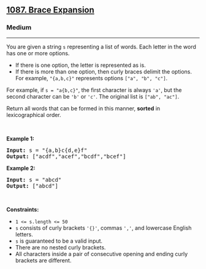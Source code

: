 <h2><a href="https://leetcode.com/problems/brace-expansion/">1087. Brace Expansion</a></h2><h3>Medium</h3><hr><div style="user-select: auto;"><p style="user-select: auto;">You are given a string <code style="user-select: auto;">s</code> representing a list of words. Each letter in the word has one or more options.</p>

<ul style="user-select: auto;">
	<li style="user-select: auto;">If there is one option, the letter is represented as is.</li>
	<li style="user-select: auto;">If there is more than one option, then curly braces delimit the options. For example, <code style="user-select: auto;">"{a,b,c}"</code> represents options <code style="user-select: auto;">["a", "b", "c"]</code>.</li>
</ul>

<p style="user-select: auto;">For example, if <code style="user-select: auto;">s = "a{b,c}"</code>, the first character is always <code style="user-select: auto;">'a'</code>, but the second character can be <code style="user-select: auto;">'b'</code> or <code style="user-select: auto;">'c'</code>. The original list is <code style="user-select: auto;">["ab", "ac"]</code>.</p>

<p style="user-select: auto;">Return all words that can be formed in this manner, <strong style="user-select: auto;">sorted</strong> in lexicographical order.</p>

<p style="user-select: auto;">&nbsp;</p>
<p style="user-select: auto;"><strong style="user-select: auto;">Example 1:</strong></p>
<pre style="user-select: auto;"><strong style="user-select: auto;">Input:</strong> s = "{a,b}c{d,e}f"
<strong style="user-select: auto;">Output:</strong> ["acdf","acef","bcdf","bcef"]
</pre><p style="user-select: auto;"><strong style="user-select: auto;">Example 2:</strong></p>
<pre style="user-select: auto;"><strong style="user-select: auto;">Input:</strong> s = "abcd"
<strong style="user-select: auto;">Output:</strong> ["abcd"]
</pre>
<p style="user-select: auto;">&nbsp;</p>
<p style="user-select: auto;"><strong style="user-select: auto;">Constraints:</strong></p>

<ul style="user-select: auto;">
	<li style="user-select: auto;"><code style="user-select: auto;">1 &lt;= s.length &lt;= 50</code></li>
	<li style="user-select: auto;"><code style="user-select: auto;">s</code> consists of curly brackets <code style="user-select: auto;">'{}'</code>, commas&nbsp;<code style="user-select: auto;">','</code>, and lowercase English letters.</li>
	<li style="user-select: auto;"><code style="user-select: auto;">s</code> is guaranteed to be a valid input.</li>
	<li style="user-select: auto;">There are no nested curly brackets.</li>
	<li style="user-select: auto;">All characters inside a pair of consecutive opening and ending curly brackets are different.</li>
</ul>
</div>